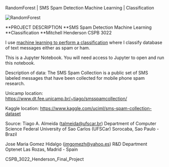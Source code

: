 RandomForest | SMS Spam Detection Machine Learning | Classification

![RandomForest](https://github.com/mitch-henderson/RandomForest_SMS_Spam_Detection_/blob/main/DALL%C2%B7E%202023-03-04%2023.08.00%20-%20random%20forest%20artifical%20intelligence%203d%20in%20miami%20vice%20style.png?raw=true)

**PROJECT DESCRIPTION **SMS Spam Detection Machine Learning **Classification **Mitchell Henderson CSPB 3022

I use [machine learning to perform a classification](https://machinelearningmastery.com/types-of-classification-in-machine-learning/) where I classify database of text messages either as spam or ham.

This is a Jupyter Notebook. You will need access to Jupyter to open and run this notebook.

Description of data: The SMS Spam Collection is a public set of SMS labeled messages that have been collected for mobile phone spam research.

Unicamp location: https://www.dt.fee.unicamp.br/~tiago/smsspamcollection/

Kaggle location: https://www.kaggle.com/uciml/sms-spam-collection-dataset

Source: Tiago A. Almeida (talmeida@ufscar.br) Department of Computer Science Federal University of Sao Carlos (UFSCar) Sorocaba, Sao Paulo - Brazil

Jose Maria Gomez Hidalgo (jmgomezh@yahoo.es) R&D Department Optenet Las Rozas, Madrid - Spain

CSPB_3022_Henderson_Final_Project
